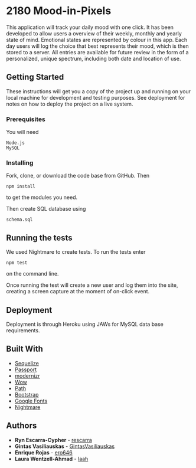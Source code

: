 # 2180 Mood-in-Pixels

This application will track your daily mood with one click. It has been developed to allow users a overview of their weekly, monthly and yearly state of mind.
Emotional states are represented by colour in this app. Each day users will log the choice that best represents their mood, which is then stored to a server. All entries are available for future review in the form of a personalized, unique spectrum, including both date and location of use.

## Getting Started

These instructions will get you a copy of the project up and running on your local machine for development and testing purposes. See deployment for notes on how to deploy the project on a live system.

### Prerequisites

You will need

```
Node.js
MySQL
```

### Installing

Fork, clone, or download the code base from GitHub. Then

```
npm install
```

to get the modules you need. 

Then create SQL database using 

```
schema.sql
```

## Running the tests

We used Nightmare to create tests. To run the tests enter
```
npm test 
```
on the command line. 

Once running the test will create a new user and log them into the site, creating a screen capture at the moment of on-click event.

## Deployment

Deployment is through Heroku using JAWs for MySQL data base requirements.

## Built With

* [Sequelize](http://docs.sequelizejs.com/) 
* [Passport](http://www.passportjs.org/) 
* [modernizr](https://modernizr.com/) 
* [Wow](http://mynameismatthieu.com/WOW/) 
* [Path](https://nodejs.org/api/path.html) 
* [Bootstrap](https://getbootstrap.com/) 
* [Google Fonts](https://fonts.google.com/) 
* [Nightmare](http://www.nightmarejs.org/) 


## Authors

* **Ryn Escarra-Cypher** - [rescarra](https://github.com/rescarra)
* **Gintas Vasiliauskas** - [GintasVasiliauskas](https://github.com/GintasVasiliauskas)
* **Enrique Rojas** - [ero646](https://github.com/ero646)
* **Laura Wentzell-Ahmad** - [laah](https://github.com/laah)
